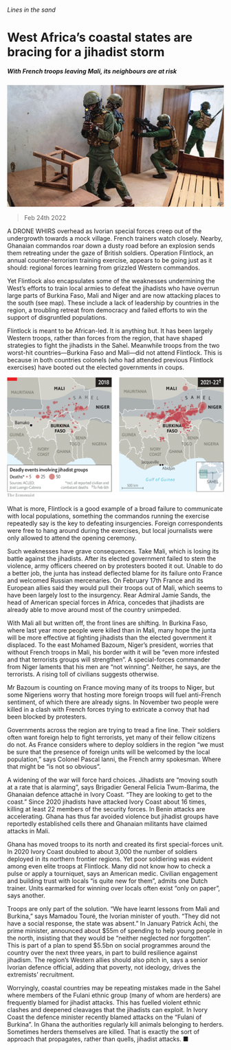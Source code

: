 ###### Lines in the sand

# West Africa’s coastal states are bracing for a jihadist storm 

##### With French troops leaving Mali, its neighbours are at risk 

![image](images/20220226_MAP004_0.jpg) 

> Feb 24th 2022 

A DRONE WHIRS overhead as Ivorian special forces creep out of the undergrowth towards a mock village. French trainers watch closely. Nearby, Ghanaian commandos roar down a dusty road before an explosion sends them retreating under the gaze of British soldiers. Operation Flintlock, an annual counter-terrorism training exercise, appears to be going just as it should: regional forces learning from grizzled Western commandos.

Yet Flintlock also encapsulates some of the weaknesses undermining the West’s efforts to train local armies to defeat the jihadists who have overrun large parts of Burkina Faso, Mali and Niger and are now attacking places to the south (see map). These include a lack of leadership by countries in the region, a troubling retreat from democracy and failed efforts to win the support of disgruntled populations.


Flintlock is meant to be African-led. It is anything but. It has been largely Western troops, rather than forces from the region, that have shaped strategies to fight the jihadists in the Sahel. Meanwhile troops from the two worst-hit countries—Burkina Faso and Mali—did not attend Flintlock. This is because in both countries colonels (who had attended previous Flintlock exercises) have booted out the elected governments in coups.

![image](images/20220226_MAM900.png) 


What is more, Flintlock is a good example of a broad failure to communicate with local populations, something the commandos running the exercise repeatedly say is the key to defeating insurgencies. Foreign correspondents were free to hang around during the exercises, but local journalists were only allowed to attend the opening ceremony.

Such weaknesses have grave consequences. Take Mali, which is losing its battle against the jihadists. After its elected government failed to stem the violence, army officers cheered on by protesters booted it out. Unable to do a better job, the junta has instead deflected blame for its failure onto France and welcomed Russian mercenaries. On February 17th France and its European allies said they would pull their troops out of Mali, which seems to have been largely lost to the insurgency. Rear Admiral Jamie Sands, the head of American special forces in Africa, concedes that jihadists are already able to move around most of the country unimpeded.

With Mali all but written off, the front lines are shifting. In Burkina Faso, where last year more people were killed than in Mali, many hope the junta will be more effective at fighting jihadists than the elected government it displaced. To the east Mohamed Bazoum, Niger’s president, worries that without French troops in Mali, his border with it will be “even more infested and that terrorists groups will strengthen”. A special-forces commander from Niger laments that his men are “not winning”. Neither, he says, are the terrorists. A rising toll of civilians suggests otherwise.

Mr Bazoum is counting on France moving many of its troops to Niger, but some Nigeriens worry that hosting more foreign troops will fuel anti-French sentiment, of which there are already signs. In November two people were killed in a clash with French forces trying to extricate a convoy that had been blocked by protesters.

Governments across the region are trying to tread a fine line. Their soldiers often want foreign help to fight terrorists, yet many of their fellow citizens do not. As France considers where to deploy soldiers in the region “we must be sure that the presence of foreign units will be welcomed by the local population,” says Colonel Pascal Ianni, the French army spokesman. Where that might be “is not so obvious”.

A widening of the war will force hard choices. Jihadists are “moving south at a rate that is alarming”, says Brigadier General Felicia Twum-Barima, the Ghanaian defence attaché in Ivory Coast. “They are looking to get to the coast.” Since 2020 jihadists have attacked Ivory Coast about 16 times, killing at least 22 members of the security forces. In Benin attacks are accelerating. Ghana has thus far avoided violence but jihadist groups have reportedly established cells there and Ghanaian militants have claimed attacks in Mali.

Ghana has moved troops to its north and created its first special-forces unit. In 2020 Ivory Coast doubled to about 3,000 the number of soldiers deployed in its northern frontier regions. Yet poor soldiering was evident among even elite troops at Flintlock. Many did not know how to check a pulse or apply a tourniquet, says an American medic. Civilian engagement and building trust with locals “is quite new for them”, admits one Dutch trainer. Units earmarked for winning over locals often exist “only on paper”, says another.

Troops are only part of the solution. “We have learnt lessons from Mali and Burkina,” says Mamadou Touré, the Ivorian minister of youth. “They did not have a social response, the state was absent.” In January Patrick Achi, the prime minister, announced about $55m of spending to help young people in the north, insisting that they would be “neither neglected nor forgotten”. This is part of a plan to spend $5.5bn on social programmes around the country over the next three years, in part to build resilience against jihadism. The region’s Western allies should also pitch in, says a senior Ivorian defence official, adding that poverty, not ideology, drives the extremists’ recruitment.

Worryingly, coastal countries may be repeating mistakes made in the Sahel where members of the Fulani ethnic group (many of whom are herders) are frequently blamed for jihadist attacks. This has fuelled violent ethnic clashes and deepened cleavages that the jihadists can exploit. In Ivory Coast the defence minister recently blamed attacks on the “Fulani of Burkina”. In Ghana the authorities regularly kill animals belonging to herders. Sometimes herders themselves are killed. That is exactly the sort of approach that propagates, rather than quells, jihadist attacks. ■

